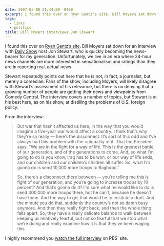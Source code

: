 ```yaml
---
date: 2007-05-08 21:44:00 -0400
excerpt: I found this over on Ryan Gantz’s site. Bill Moyers sat down for an interview with Daily Show host Jon Stewart, who is quickly becoming the news-bearer for my generation.
tags:
  - links
  - politics
title: Bill Moyers interviews Jon Stewart
---
```


I found this over on [Ryan Gantz’s site](http://sixfoot6.com/). Bill Moyers sat down for an interview with [Daily Show](http://www.comedycentral.com/shows/the_daily_show/index.jhtml) host Jon Stewart, who is quickly becoming the news-bearer for my generation. Unfortunately, we live in an era where 24-hour news channels are more interested in sensationalism and ratings than they are in reporting real, actual news.

Stewart repeatedly points out here that he is not, in fact, a journalist, but merely a comedian. Fans of the show, including Moyers, will likely disagree with Stewart’s assessment of his relevance, but there is no denying that a growing number of people are getting their news and viewpoints from Comedy Central. The interview covers a number of topics, but Stewart is at his best here, as on his show, at distilling the problems of U.S. foreign policy.

From the interview:

> But war that hasn’t affected us here, in the way that you would imagine a five-year war would affect a country. I think that’s why they’re so really — here’s the disconnect. It’s sort of this odd and I’ve always had this problem with the rationality of it. That the President says, “We are in the fight for a way of life. This is the greatest battle of our generation, and of the generations to come. And, so what I’m going to do is you know, Iraq has to be won, or our way of life ends, and our children and our children’s children all suffer. So, what I’m gonna do is send 10,000 more troops to Baghdad.”
>
> So, there’s a disconnect there between — you’re telling me this is fight of our generation, and you’re going to increase troops by 10 percent? And that’s gonna do it? I’m sure what he would like to do is send 400,000 more troops there, but he can’t, because he doesn’t have them. And the way to get that would be to institute a draft. And the minute you do that, suddenly the country’s not so damn busy anymore. And then they really fight back, and then the whole thing falls apart. So, they have a really delicate balance to walk between keeping us relatively fearful, but not so fearful that we stop what we’re doing and really examine how it is that they’ve been waging this.

I highly recommend you [watch the full interview](http://www.pbs.org/moyers/journal/04272007/watch.html) on PBS’ site.